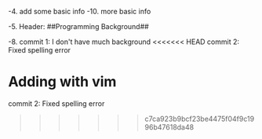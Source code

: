 
-4. add some basic info
-10. more basic info

-5. Header: 
##Programming Background##

-8. commit 1:  I don't have much background
<<<<<<< HEAD
   commit 2:  Fixed spelling error 

Adding with vim 
=======

   commit 2:  Fixed spelling error
>>>>>>> c7ca923b9bcf23be4475f04f9c1996b47618da48
